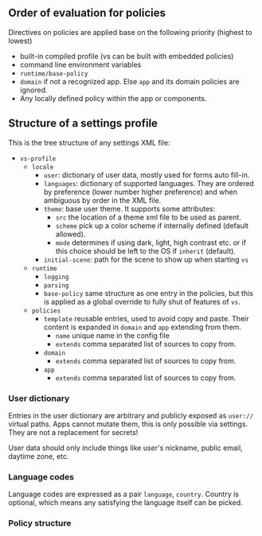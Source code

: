 

## Order of evaluation for policies
Directives on policies are applied base on the following priority (highest to lowest)

- built-in compiled profile (vs can be built with embedded policies)
- command line environment variables
- `runtime/base-policy`
- `domain` if not a recognized app. Else `app` and its domain policies are ignored.
- Any locally defined policy within the app or components.

## Structure of a settings profile
This is the tree structure of any settings XML file:

- `vs-profile`
    - `locale` 
        - `user`: dictionary of user data, mostly used for forms auto fill-in.
        - `languages`: dictionary of supported languages. They are ordered by preference (lower number higher preference) and when ambiguous by order in the XML file.
        - `theme`: base user theme. It supports some attributes:
            - `src` the location of a theme xml file to be used as parent.
            - `scheme` pick up a color scheme if internally defined (default allowed).
            - `mode` determines if using dark, light, high contrast etc. or if this choice should be left to the OS if `inherit` (default).
        - `initial-scene`: path for the scene to show up when starting `vs`
    - `runtime`
        - `logging`
        - `parsing`
        - `base-policy` same structure as one entry in the policies, but this is applied as a global override to fully shut of features of `vs`.
    - `policies`
        - `template` reusable entries, used to avoid copy and paste. Their content is expanded in `domain` and `app` extending from them.
            - `name` unique name in the config file
            - `extends` comma separated list of sources to copy from.
        - `domain`
            - `extends` comma separated list of sources to copy from.
        - `app`
            - `extends` comma separated list of sources to copy from.

### User dictionary
Entries in the user dictionary are arbitrary and publicly exposed as `user://` virtual paths. Apps cannot mutate them, this is only possible via settings.  
They are not a replacement for secrets!  

User data should only include things like user's nickname, public email, daytime zone, etc.

### Language codes
Language codes are expressed as a pair `language`, `country`. Country is optional, which means any satisfying the language itself can be picked.

### Policy structure